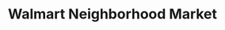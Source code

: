 ---
title: "Walmart Neighborhood Market"
url: /bentonville/walmart-neighborhood-market-east-centerton-boulevard/
shop: supermarket
---
